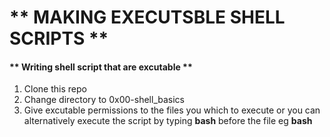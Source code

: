 # ** MAKING EXECUTSBLE SHELL SCRIPTS **
#### ** Writing shell script that are excutable ** ####
1. Clone this repo 
2. Change directory to 0x00-shell_basics 
3. Give excutable permissions to the files you 
which to execute or you can alternatively execute the script
by typing **bash** before the file eg **bash <file name>**

